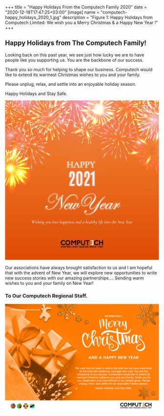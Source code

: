 +++
title = "Happy Holidays From the Computech Family 2020"
date = "2020-12-18T17:47:25+03:00"
[image]
  name = "computech-happy_holidays_2020_1.jpg"
  description = "Figure 1: Happy Holidays from Computech Limited: We wish you a Merry Christmas & a Happy New Year !"
+++

## Happy Holidays  from The Computech Family!

Looking back on this past year, we see just how lucky we are to have people like you supporting us. You are the backbone of our success.

Thank you so much for helping to shape our business. Computech would like to extend its warmest Christmas wishes to you and your family. 

Please unplug, relax, and settle into an enjoyable holiday season. 

Happy Holidays and Stay Safe.

![Figure 2: May all your 2021 Goals be Fulfilled](/images/computech-new-year_2021.jpg)

Our associations have always brought satisfaction to us and I am hopeful that with the advent of New Year, we will explore new opportunities to write new success stories with our amazing partnerships…. Sending warm wishes to you and your family on New Year!


### To Our Computech Regional Staff.

![Figure 3: Merry Christmas and a Happy New Year from the Leading Systems Integrator in Kenya & East Africa](/images/computech_employee-communication_for_holidays.jpg)
